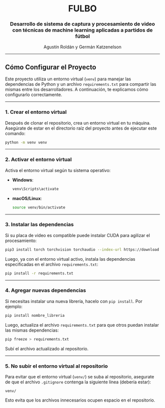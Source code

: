 # <div align="center">FULBO</div>
### <div align="center">Desarrollo de sistema de captura y procesamiento de video con técnicas de machine learning aplicadas a partidos de fútbol</div>
<div align="center">Agustín Roldán y Germán Katzenelson</div>

---
## Cómo Configurar el Proyecto

Este proyecto utiliza un entorno virtual (`venv`) para manejar las dependencias de Python y un archivo `requirements.txt` para compartir las mismas entre los desarrolladores. A continuación, te explicamos cómo configurarlo correctamente.

---

### **1. Crear el entorno virtual**

Después de clonar el repositorio, crea un entorno virtual en tu máquina. Asegúrate de estar en el directorio raíz del proyecto antes de ejecutar este comando:

```bash
python -m venv venv
```

---

### **2. Activar el entorno virtual**

Activa el entorno virtual según tu sistema operativo:

- **Windows**:
  ```bash
  venv\Scripts\activate
  ```
- **macOS/Linux**:
  ```bash
  source venv/bin/activate
  ```

---

### **3. Instalar las dependencias**
Si su placa de video es compatible puede instalar CUDA para agilizar el procesamiento:
```bash
pip3 install torch torchvision torchaudio --index-url https://download.pytorch.org/whl/cu124
```

Luego, ya con el entorno virtual activo, instala las dependencias especificadas en el archivo `requirements.txt`:

```bash
pip install -r requirements.txt
```

---

### **4. Agregar nuevas dependencias**

Si necesitas instalar una nueva librería, hacelo con `pip install`. Por ejemplo:

```bash
pip install nombre_libreria
```

Luego, actualiza el archivo `requirements.txt` para que otros puedan instalar las mismas dependencias:

```bash
pip freeze > requirements.txt
```

Subí el archivo actualizado al repositorio.

---

### **5. No subir el entorno virtual al repositorio**

Para evitar que el entorno virtual (`venv/`) se suba al repositorio, asegurate de que el archivo `.gitignore` contenga la siguiente línea (debería estar):

```plaintext
venv/
```

Esto evita que los archivos innecesarios ocupen espacio en el repositorio.
